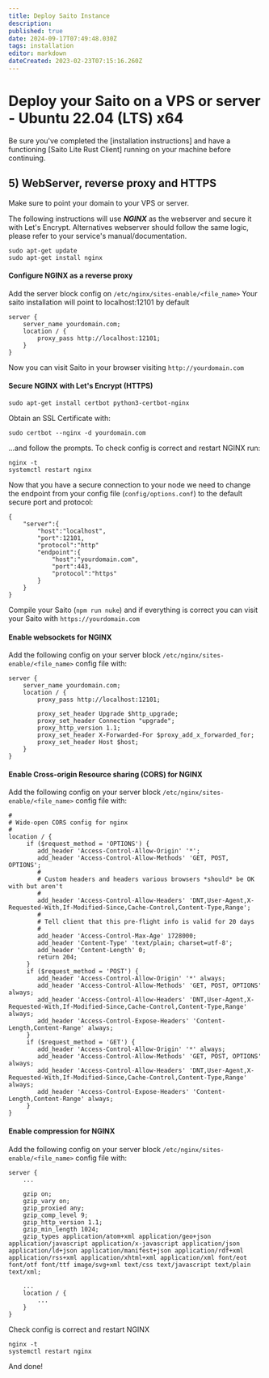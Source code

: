 ```yaml
---
title: Deploy Saito Instance
description: 
published: true
date: 2024-09-17T07:49:48.030Z
tags: installation
editor: markdown
dateCreated: 2023-02-23T07:15:16.260Z
---
```


# Deploy your Saito on a VPS or server - Ubuntu 22.04 (LTS) x64

Be sure you've completed the [installation instructions] and have a functioning [Saito Lite Rust Client]  running on your machine before continuing.

<!--

Requirements:
- Machine with at least 2GB RAM.
- Domain
- Build tools: git, g++, make, python, tsc
- Stack: node.js (v.16+), npm (v6+)
- TypeScript
---
## 1) Install Dependencies
SSH to your VPS and run:
```
sudo apt-get update
sudo apt-get install g++ make git python3
curl -sL https://deb.nodesource.com/setup_16.x | sudo -E bash
sudo apt-get install -y nodejs
```

## 2) Download Saito
```
git clone https://github.com/saitotech/saito-lite-rust
cd saito-lite-rust
npm install
```
> note: in case npm fails to install a module, you might need to `sudo apt-get install python-is-python3`.
## 3) Compile and Run Saito
```
npm run nuke
npm start
```
## 4) Visit Saito in your Browser
Once you have run ```npm start``` it will take a few moments for the Saito software to initialize and start. You will eventually see an animated Saito logo scroll across your terminal. Once that is done simply open a browser and visit:
> http://localhost:12101


To visit your Saito instance on your VPS:
>http://<your_server_ip>:12101

To generate a custom options file make a `options.conf` on `config/` folder, now set your endpoint to your domain with the following:
```
{
	"server":{
		"host":"localhost",
		"port":12101,
		"protocol":"http"
		"endpoint":{
			"host":"your_domain.com",
			"port":12101,
			"protocol":"http"
		}
	}
}
```
Compile with ```npm run nuke```, final compiled file is on config/options
-->

## 5) WebServer, reverse proxy and HTTPS
Make sure to point your domain to your VPS or server.

The following instructions will use ***NGINX*** as the webserver and secure it with Let's Encrypt. Alternatives webserver should follow the same logic, please refer to your service's manual/documentation.

```
sudo apt-get update
sudo apt-get install nginx
```
#### Configure NGINX as a reverse proxy

Add the server block config on `/etc/nginx/sites-enable/<file_name>`
Your saito installation will point to localhost:12101 by default
```
server {
    server_name yourdomain.com;
    location / {
        proxy_pass http://localhost:12101;
    }
}
```
Now you can visit Saito in your browser visiting `http://yourdomain.com`

#### Secure NGINX with Let's Encrypt (HTTPS)
```
sudo apt-get install certbot python3-certbot-nginx
```
Obtain an SSL Certificate with:
```
sudo certbot --nginx -d yourdomain.com
```
...and follow the prompts. 
To check config is correct and restart NGINX run:
```
nginx -t
systemctl restart nginx
```

Now that you have a secure connection to your node we need to change the endpoint from your config file (`config/options.conf`) to the default secure port and protocol:
```
{
	"server":{
		"host":"localhost",
		"port":12101,
		"protocol":"http"
		"endpoint":{
			"host":"yourdomain.com",
			"port":443,
			"protocol":"https"
		}
	}
}
```
Compile your Saito (`npm run nuke`) and if everything is correct you can visit your Saito with `https://yourdomain.com`

####  Enable websockets for NGINX
Add the following config on your server block `/etc/nginx/sites-enable/<file_name>` config file with:
```
server {
    server_name yourdomain.com;
    location / {
        proxy_pass http://localhost:12101;
        
        proxy_set_header Upgrade $http_upgrade;
        proxy_set_header Connection "upgrade";
        proxy_http_version 1.1;
        proxy_set_header X-Forwarded-For $proxy_add_x_forwarded_for;
        proxy_set_header Host $host;
    }
}
```

#### Enable Cross-origin Resource sharing (CORS) for NGINX

Add the following config on your server block `/etc/nginx/sites-enable/<file_name>` config file with:
```
#
# Wide-open CORS config for nginx
#
location / {
     if ($request_method = 'OPTIONS') {
        add_header 'Access-Control-Allow-Origin' '*';
        add_header 'Access-Control-Allow-Methods' 'GET, POST, OPTIONS';
        #
        # Custom headers and headers various browsers *should* be OK with but aren't
        #
        add_header 'Access-Control-Allow-Headers' 'DNT,User-Agent,X-Requested-With,If-Modified-Since,Cache-Control,Content-Type,Range';
        #
        # Tell client that this pre-flight info is valid for 20 days
        #
        add_header 'Access-Control-Max-Age' 1728000;
        add_header 'Content-Type' 'text/plain; charset=utf-8';
        add_header 'Content-Length' 0;
        return 204;
     }
     if ($request_method = 'POST') {
        add_header 'Access-Control-Allow-Origin' '*' always;
        add_header 'Access-Control-Allow-Methods' 'GET, POST, OPTIONS' always;
        add_header 'Access-Control-Allow-Headers' 'DNT,User-Agent,X-Requested-With,If-Modified-Since,Cache-Control,Content-Type,Range' always;
        add_header 'Access-Control-Expose-Headers' 'Content-Length,Content-Range' always;
     }
     if ($request_method = 'GET') {
        add_header 'Access-Control-Allow-Origin' '*' always;
        add_header 'Access-Control-Allow-Methods' 'GET, POST, OPTIONS' always;
        add_header 'Access-Control-Allow-Headers' 'DNT,User-Agent,X-Requested-With,If-Modified-Since,Cache-Control,Content-Type,Range' always;
        add_header 'Access-Control-Expose-Headers' 'Content-Length,Content-Range' always;
     }
}
```
#### Enable compression for NGINX
Add the following config on your server block `/etc/nginx/sites-enable/<file_name>` config file with:
```
server {
    ...
    
    gzip on;
    gzip_vary on;
    gzip_proxied any;
    gzip_comp_level 9;
    gzip_http_version 1.1;
    gzip_min_length 1024;
    gzip_types application/atom+xml application/geo+json application/javascript application/x-javascript application/json application/ld+json application/manifest+json application/rdf+xml application/rss+xml application/xhtml+xml application/xml font/eot font/otf font/ttf image/svg+xml text/css text/javascript text/plain text/xml;
    
    ...
    location / {
        ...
    }
}

```

Check config is correct and restart NGINX
```
nginx -t
systemctl restart nginx
```
And done!
